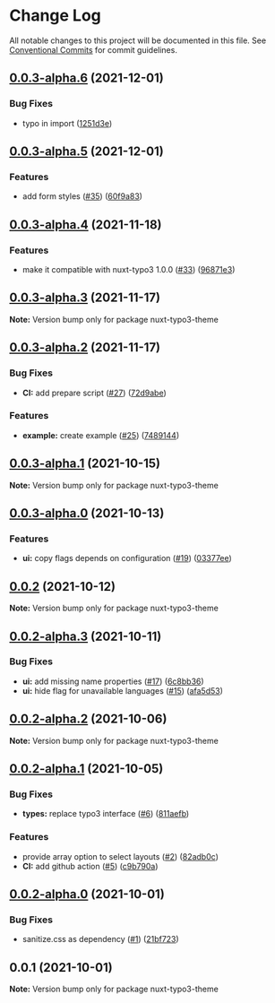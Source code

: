 # Change Log

All notable changes to this project will be documented in this file.
See [Conventional Commits](https://conventionalcommits.org) for commit guidelines.

## [0.0.3-alpha.6](https://github.com/macopedia/nuxt-typo3-theme/compare/v0.0.3-alpha.5...v0.0.3-alpha.6) (2021-12-01)


### Bug Fixes

* typo in import ([1251d3e](https://github.com/macopedia/nuxt-typo3-theme/commit/1251d3e6f7d52880674e52545b45bc2e21c3ee9b))





## [0.0.3-alpha.5](https://github.com/macopedia/nuxt-typo3-theme/compare/v0.0.3-alpha.4...v0.0.3-alpha.5) (2021-12-01)


### Features

* add form styles ([#35](https://github.com/macopedia/nuxt-typo3-theme/issues/35)) ([60f9a83](https://github.com/macopedia/nuxt-typo3-theme/commit/60f9a83709e10f409d25afdcccabd5df75be9b2f))





## [0.0.3-alpha.4](https://github.com/macopedia/nuxt-typo3-theme/compare/v0.0.3-alpha.3...v0.0.3-alpha.4) (2021-11-18)


### Features

* make it compatible with nuxt-typo3 1.0.0 ([#33](https://github.com/macopedia/nuxt-typo3-theme/issues/33)) ([96871e3](https://github.com/macopedia/nuxt-typo3-theme/commit/96871e3a5f43258053bb1830b33ae07b80d3c3d4))





## [0.0.3-alpha.3](https://github.com/macopedia/nuxt-typo3-theme/compare/v0.0.3-alpha.2...v0.0.3-alpha.3) (2021-11-17)

**Note:** Version bump only for package nuxt-typo3-theme





## [0.0.3-alpha.2](https://github.com/macopedia/nuxt-typo3-theme/compare/v0.0.3-alpha.1...v0.0.3-alpha.2) (2021-11-17)


### Bug Fixes

* **CI:** add prepare script ([#27](https://github.com/macopedia/nuxt-typo3-theme/issues/27)) ([72d9abe](https://github.com/macopedia/nuxt-typo3-theme/commit/72d9abee5690113885e36cf5360c7069f787d908))


### Features

* **example:** create example ([#25](https://github.com/macopedia/nuxt-typo3-theme/issues/25)) ([7489144](https://github.com/macopedia/nuxt-typo3-theme/commit/74891445d6182dbfed42caa92c96e6ca372e7b2c))





## [0.0.3-alpha.1](https://github.com/macopedia/nuxt-typo3-theme/compare/v0.0.3-alpha.0...v0.0.3-alpha.1) (2021-10-15)

**Note:** Version bump only for package nuxt-typo3-theme





## [0.0.3-alpha.0](https://github.com/macopedia/nuxt-typo3-theme/compare/v0.0.2...v0.0.3-alpha.0) (2021-10-13)


### Features

* **ui:** copy flags depends on configuration ([#19](https://github.com/macopedia/nuxt-typo3-theme/issues/19)) ([03377ee](https://github.com/macopedia/nuxt-typo3-theme/commit/03377ee47f187949d1f35d971a963aec90888bfa))





## [0.0.2](https://github.com/macopedia/nuxt-typo3-theme/compare/v0.0.2-alpha.3...v0.0.2) (2021-10-12)

**Note:** Version bump only for package nuxt-typo3-theme





## [0.0.2-alpha.3](https://github.com/macopedia/nuxt-typo3-theme/compare/v0.0.2-alpha.2...v0.0.2-alpha.3) (2021-10-11)


### Bug Fixes

* **ui:** add missing name properties ([#17](https://github.com/macopedia/nuxt-typo3-theme/issues/17)) ([6c8bb36](https://github.com/macopedia/nuxt-typo3-theme/commit/6c8bb3632bf0c7bc9b068f0897816c1db7cb1c5a))
* **ui:** hide flag for unavailable languages ([#15](https://github.com/macopedia/nuxt-typo3-theme/issues/15)) ([afa5d53](https://github.com/macopedia/nuxt-typo3-theme/commit/afa5d53b7b0b58bbee33e0b3ba8745461c9ab387))





## [0.0.2-alpha.2](https://github.com/macopedia/nuxt-typo3-theme/compare/v0.0.2-alpha.1...v0.0.2-alpha.2) (2021-10-06)

**Note:** Version bump only for package nuxt-typo3-theme





## [0.0.2-alpha.1](https://github.com/macopedia/nuxt-typo3-theme/compare/v0.0.2-alpha.0...v0.0.2-alpha.1) (2021-10-05)


### Bug Fixes

* **types:** replace typo3 interface ([#6](https://github.com/macopedia/nuxt-typo3-theme/issues/6)) ([811aefb](https://github.com/macopedia/nuxt-typo3-theme/commit/811aefbeafdab06ffafd90946dc17c7ab2e37ff7))


### Features

* provide array option to select layouts ([#2](https://github.com/macopedia/nuxt-typo3-theme/issues/2)) ([82adb0c](https://github.com/macopedia/nuxt-typo3-theme/commit/82adb0cb91dd633c94bde9ec00b8152f6ac5e2d6))
* **CI:** add github action ([#5](https://github.com/macopedia/nuxt-typo3-theme/issues/5)) ([c9b790a](https://github.com/macopedia/nuxt-typo3-theme/commit/c9b790aa235d53b9b84b43c205db2c6885a171db))





## [0.0.2-alpha.0](https://github.com/macopedia/nuxt-typo3-theme/compare/v0.0.1...v0.0.2-alpha.0) (2021-10-01)


### Bug Fixes

* sanitize.css as dependency ([#1](https://github.com/macopedia/nuxt-typo3-theme/issues/1)) ([21bf723](https://github.com/macopedia/nuxt-typo3-theme/commit/21bf7230a960e3fddb28caeb1a630bcf5454e346))





## 0.0.1 (2021-10-01)

**Note:** Version bump only for package nuxt-typo3-theme
